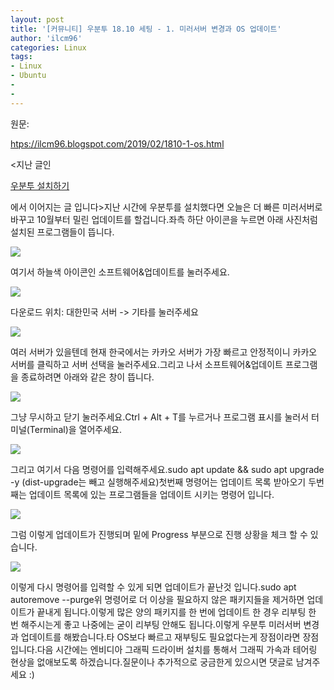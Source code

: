 ```yaml
---
layout: post
title: '[커뮤니티] 우분투 18.10 세팅 - 1. 미러서버 변경과 OS 업데이트'
author: 'ilcm96'
categories: Linux
tags:
- Linux
- Ubuntu
-
-
---
```



<script> location.href='https://cafe.naver.com/develoid/851442' ; </script>

<p>원문: </p>
<a href="https://ilcm96.blogspot.com/2019/02/1810-1-os.html">htps://ilcm96.blogspot.com/2019/02/1810-1-os.html</a><p>&lt;지난 글인 </p>
<a href="https://ilcm96.blogspot.com/2019/02/ubuntu18.10installation.html">우분투 설치하기</a><p>에서 이어지는 글 입니다&gt;지난 시간에 우분투를 설치했다면 오늘은 더 빠른 미러서버로 바꾸고 10월부터 밀린 업데이트를 할겁니다.좌측 하단 아이콘을 누르면 아래 사진처럼 설치된 프로그램들이 뜹니다.</p>
<a href="https://4.bp.blogspot.com/-EJ9tkPzcLmA/XGT4YPEnxTI/AAAAAAAAOjU/o2GIxxRUilgK6jmSv5R9A84pwmYJ3hTkgCLcBGAs/s1600/%25EC%258A%25A4%25ED%2581%25AC%25EB%25A6%25B0%25EC%2583%25B7%252C%2B2019-02-11%2B14-28-33.png"><img src="https://dthumb-phinf.pstatic.net/?src=%22https%3A%2F%2F4.bp.blogspot.com%2F-EJ9tkPzcLmA%2FXGT4YPEnxTI%2FAAAAAAAAOjU%2Fo2GIxxRUilgK6jmSv5R9A84pwmYJ3hTkgCLcBGAs%2Fs1600%2F%2525EC%25258A%2525A4%2525ED%252581%2525AC%2525EB%2525A6%2525B0%2525EC%252583%2525B7%25252C%252B2019-02-11%252B14-28-33.png%22&amp;type=cafe_wa740"></a><p>여기서 하늘색 아이콘인 소프트웨어&amp;업데이트를 눌러주세요.</p>
<a href="https://4.bp.blogspot.com/-nKfwpmKZkQo/XGT4ychf3rI/AAAAAAAAOjg/KXDUWMRoewsZnFRpEzkze6VhpHLViOTzgCLcBGAs/s1600/%25EC%258A%25A4%25ED%2581%25AC%25EB%25A6%25B0%25EC%2583%25B7%252C%2B2019-02-11%2B14-28-40.png"><img src="https://dthumb-phinf.pstatic.net/?src=%22https%3A%2F%2F4.bp.blogspot.com%2F-nKfwpmKZkQo%2FXGT4ychf3rI%2FAAAAAAAAOjg%2FKXDUWMRoewsZnFRpEzkze6VhpHLViOTzgCLcBGAs%2Fs1600%2F%2525EC%25258A%2525A4%2525ED%252581%2525AC%2525EB%2525A6%2525B0%2525EC%252583%2525B7%25252C%252B2019-02-11%252B14-28-40.png%22&amp;type=cafe_wa740"></a><p>다운로드 위치: 대한민국 서버 -&gt; 기타를 눌러주세요</p>
<a href="https://4.bp.blogspot.com/-D-dkbK1zeb0/XGT4yX922BI/AAAAAAAAOj4/sL_XrTpfOno2wFmAL-LITZgznmzbpI7OQCEwYBhgL/s1600/%25EC%258A%25A4%25ED%2581%25AC%25EB%25A6%25B0%25EC%2583%25B7%252C%2B2019-02-11%2B14-28-49.png"><img src="https://dthumb-phinf.pstatic.net/?src=%22https%3A%2F%2F4.bp.blogspot.com%2F-D-dkbK1zeb0%2FXGT4yX922BI%2FAAAAAAAAOj4%2FsL_XrTpfOno2wFmAL-LITZgznmzbpI7OQCEwYBhgL%2Fs1600%2F%2525EC%25258A%2525A4%2525ED%252581%2525AC%2525EB%2525A6%2525B0%2525EC%252583%2525B7%25252C%252B2019-02-11%252B14-28-49.png%22&amp;type=cafe_wa740"></a><p>여러 서버가 있을텐데 현재 한국에서는 카카오 서버가 가장 빠르고 안정적이니 카카오 서버를 클릭하고 서버 선택을 눌러주세요.그리고 나서 소프트웨어&amp;업데이트 프로그램을 종료하려면 아래와 같은 창이 뜹니다.</p>
<a href="https://4.bp.blogspot.com/-tPMl7RV1zH4/XGT4yepBdOI/AAAAAAAAOj4/w2jrb_FkFWM5W9JbPLI8cbI7TeT5HzSYgCEwYBhgL/s1600/%25EC%258A%25A4%25ED%2581%25AC%25EB%25A6%25B0%25EC%2583%25B7%252C%2B2019-02-11%2B14-29-01.png"><img src="https://dthumb-phinf.pstatic.net/?src=%22https%3A%2F%2F4.bp.blogspot.com%2F-tPMl7RV1zH4%2FXGT4yepBdOI%2FAAAAAAAAOj4%2Fw2jrb_FkFWM5W9JbPLI8cbI7TeT5HzSYgCEwYBhgL%2Fs1600%2F%2525EC%25258A%2525A4%2525ED%252581%2525AC%2525EB%2525A6%2525B0%2525EC%252583%2525B7%25252C%252B2019-02-11%252B14-29-01.png%22&amp;type=cafe_wa740"></a><p>그냥 무시하고 닫기 눌러주세요.Ctrl + Alt + T를 누르거나 프로그램 표시를 눌러서 터미널(Terminal)을 열어주세요.</p>
<a href="https://3.bp.blogspot.com/-Pj76ujYI21M/XGT4zVkyiEI/AAAAAAAAOj0/9V1J9MuxcNgomPcu6cN2aiBI2r4F0nPFwCEwYBhgL/s1600/%25EC%258A%25A4%25ED%2581%25AC%25EB%25A6%25B0%25EC%2583%25B7%252C%2B2019-02-11%2B14-29-43.png"><img src="https://dthumb-phinf.pstatic.net/?src=%22https%3A%2F%2F3.bp.blogspot.com%2F-Pj76ujYI21M%2FXGT4zVkyiEI%2FAAAAAAAAOj0%2F9V1J9MuxcNgomPcu6cN2aiBI2r4F0nPFwCEwYBhgL%2Fs640%2F%2525EC%25258A%2525A4%2525ED%252581%2525AC%2525EB%2525A6%2525B0%2525EC%252583%2525B7%25252C%252B2019-02-11%252B14-29-43.png%22&amp;type=cafe_wa740"></a><p>그리고 여기서 다음 명령어를 입력해주세요.sudo apt update &amp;&amp; sudo apt upgrade -y (dist-upgrade는 빼고 실행해주세요)첫번째 명령어는 업데이트 목록 받아오기 두번째는 업데이트 목록에 있는 프로그램들을 업데이트 시키는 명령어 입니다.</p>
<a href="https://3.bp.blogspot.com/-PtHwatCoFNw/XGT4zqYa8fI/AAAAAAAAOkA/DwH3F4y6AcEu8e_m8x8zJnE0r5JX-gk6gCPcBGAYYCw/s1600/%25EC%258A%25A4%25ED%2581%25AC%25EB%25A6%25B0%25EC%2583%25B7%252C%2B2019-02-11%2B14-30-39.png"><img src="https://dthumb-phinf.pstatic.net/?src=%22https%3A%2F%2F3.bp.blogspot.com%2F-PtHwatCoFNw%2FXGT4zqYa8fI%2FAAAAAAAAOkA%2FDwH3F4y6AcEu8e_m8x8zJnE0r5JX-gk6gCPcBGAYYCw%2Fs1600%2F%2525EC%25258A%2525A4%2525ED%252581%2525AC%2525EB%2525A6%2525B0%2525EC%252583%2525B7%25252C%252B2019-02-11%252B14-30-39.png%22&amp;type=cafe_wa740"></a><p>그럼 이렇게 업데이트가 진행되며 밑에 Progress 부분으로 진행 상황을 체크 할 수 있습니다.</p>
<a href="https://1.bp.blogspot.com/-gNMKz-6syJo/XGT4zyrXU2I/AAAAAAAAOj8/KxfLg_RKUGoSTgoIQJSuoS-6xlDHw1HDACPcBGAYYCw/s1600/%25EC%258A%25A4%25ED%2581%25AC%25EB%25A6%25B0%25EC%2583%25B7%252C%2B2019-02-11%2B14-32-12.png"><img src="https://dthumb-phinf.pstatic.net/?src=%22https%3A%2F%2F1.bp.blogspot.com%2F-gNMKz-6syJo%2FXGT4zyrXU2I%2FAAAAAAAAOj8%2FKxfLg_RKUGoSTgoIQJSuoS-6xlDHw1HDACPcBGAYYCw%2Fs1600%2F%2525EC%25258A%2525A4%2525ED%252581%2525AC%2525EB%2525A6%2525B0%2525EC%252583%2525B7%25252C%252B2019-02-11%252B14-32-12.png%22&amp;type=cafe_wa740"></a><p>이렇게 다시 명령어를 입력할 수 있게 되면 업데이트가 끝난것 입니다.sudo apt autoremove --purge위 명령어로 더 이상을 필요하지 않은 패키지들을 제거하면 업데이트가 끝내게 됩니다.이렇게 많은 양의 패키지를 한 번에 업데이트 한 경우 리부팅 한 번 해주시는게 좋고 나중에는 굳이 리부팅 안해도 됩니다.이렇게 우분투 미러서버 변경과 업데이트를 해봤습니다.타 OS보다 빠르고 재부팅도 필요없다는게 장점이라면 장점입니다.다음 시간에는 엔비디아 그래픽 드라이버 설치를 통해서 그래픽 가속과 테어링 현상을 없애보도록 하겠습니다.질문이나 추가적으로 궁금한게 있으시면 댓글로 남겨주세요 :)</p>
